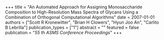 +++
title = "An Automated Approach for Assigning Monosaccharide Composition to High-Resolution Mass Spectra of Glycans Using a Combination of Orthogonal Computational Algorithms"
date = 2007-01-01
authors = ["Scott R Kronewitter", "Brian H Clowers", "Hyun Joo An", "Carlito B Lebrilla"]
publication_types = ["1"]
abstract = ""
featured = false
publication = "*55 th ASMS Conference Proceedings*"
+++

